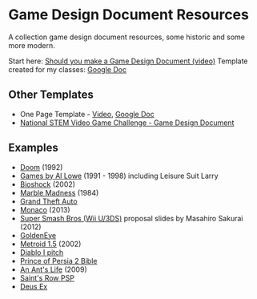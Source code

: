 # Game Design Document Resources

A collection game design document resources, some historic and some more modern.

Start here: [Should you make a Game Design Document (video)](https://www.youtube.com/watch?v=1_DBsrJGiVY)
Template created for my classes: [Google Doc](https://docs.google.com/document/d/1nJYx6wZ97PiVaGdpQrPgEBnAV_ZTvYatdIjRbCWhIHQ/copy)

## Other Templates

- One Page Template - [Video](https://www.youtube.com/watch?v=q96lz725gIw), [Google Doc](https://docs.google.com/document/d/1npEvqcMZSp0IX2hWw6Qq0WqJVfmVqS_YOGFWnnwfh-A/edit)
- [National STEM Video Game Challenge - Game Design Document](https://stemchallenge.org/resources/game-design-documents/)

## Examples

- [Doom](https://5years.doomworld.com/doombible/) (1992)
- [Games by Al Lowe](http://allowe.com/games/game-designs.html) (1991 - 1998) including Leisure Suit Larry
- [Bioshock](https://www.systemshock.org/index.php?topic=2121.0) (2002)
- [Marble Madness](http://www.atarigames.com/page5/files/page5_5.pdf) (1984)
- [Grand Theft Auto](https://www.reddit.com/r/gamedev/comments/g8vqw/grand_theft_auto_race_n_chase_design_document/)
- [Monaco](https://www.facebook.com/note.php?note_id=496033541995) (2013)
- [Super Smash Bros (Wii U/3DS)](https://www.sourcegaming.info/2015/07/04/english-smash4-project-proposal-slides/) proposal slides by Masahiro Sakurai (2012)
- [GoldenEye](https://goldeneyedecoded.blogspot.com/2013/12/goldeneye-007-game-design-document-by.html)
- [Metroid 1.5](https://www.slideshare.net/ChozoBoy/metroid1-5-randommusings2) (2002)
- [Diablo I pitch](http://www.graybeardgames.com/download/diablo_pitch.pdf)
- [Prince of Persia 2 Bible](https://www.popot.org/documentation/documents/1991-08-08_PoP2_Design_Bible.pdf)
- [An Ant's Life](http://gamescrye.com/wp-content/uploads/2016/08/AnAntsLife-GameDesignDocument.pdf) (2009)
- [Saint's Row PSP](http://gamescrye.com/wp-content/uploads/2016/08/SR_Undercover_GDD.pdf)
- [Deus Ex](https://www.gamasutra.com/view/news/285520/Annotated_version_of_an_original_Deus_Ex_design_doc_surfaces.php)
